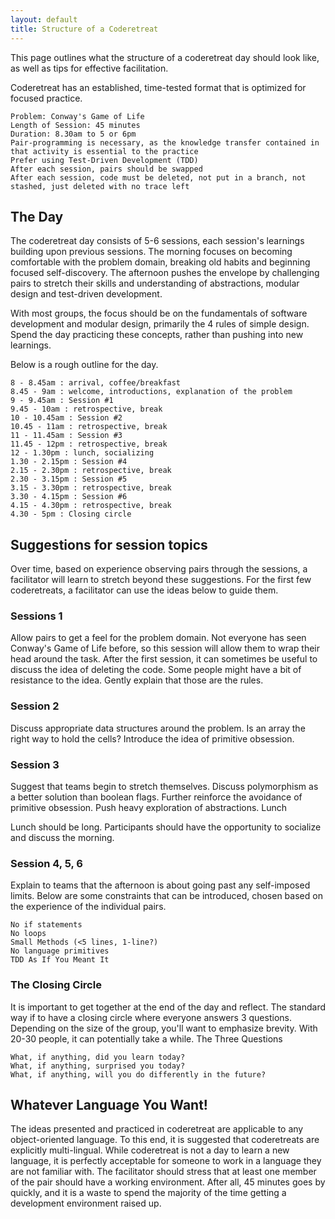 ```yaml
---
layout: default
title: Structure of a Coderetreat
---
```


This page outlines what the structure of a coderetreat day should look like, as well as tips for effective facilitation. 

Coderetreat has an established, time-tested format that is optimized for focused practice.

    Problem: Conway's Game of Life
    Length of Session: 45 minutes
    Duration: 8.30am to 5 or 6pm
    Pair-programming is necessary, as the knowledge transfer contained in that activity is essential to the practice
    Prefer using Test-Driven Development (TDD)
    After each session, pairs should be swapped
    After each session, code must be deleted, not put in a branch, not stashed, just deleted with no trace left

## The Day

The coderetreat day consists of 5-6 sessions, each session's learnings building upon previous sessions. The morning focuses on becoming comfortable with the problem domain, breaking old habits and beginning focused self-discovery. The afternoon pushes the envelope by challenging pairs to stretch their skills and understanding of abstractions, modular design and test-driven development.

With most groups, the focus should be on the fundamentals of software development and modular design, primarily the 4 rules of simple design. Spend the day practicing these concepts, rather than pushing into new learnings.

Below is a rough outline for the day.

    8 - 8.45am : arrival, coffee/breakfast
    8.45 - 9am : welcome, introductions, explanation of the problem
    9 - 9.45am : Session #1
    9.45 - 10am : retrospective, break
    10 - 10.45am : Session #2
    10.45 - 11am : retrospective, break
    11 - 11.45am : Session #3
    11.45 - 12pm : retrospective, break
    12 - 1.30pm : lunch, socializing
    1.30 - 2.15pm : Session #4
    2.15 - 2.30pm : retrospective, break
    2.30 - 3.15pm : Session #5
    3.15 - 3.30pm : retrospective, break
    3.30 - 4.15pm : Session #6
    4.15 - 4.30pm : retrospective, break
    4.30 - 5pm : Closing circle

## Suggestions for session topics

Over time, based on experience observing pairs through the sessions, a facilitator will learn to stretch beyond these suggestions. For the first few coderetreats, a facilitator can use the ideas below to guide them.

### Sessions 1

Allow pairs to get a feel for the problem domain. Not everyone has seen Conway's Game of Life before, so this session will allow them to wrap their head around the task. After the first session, it can sometimes be useful to discuss the idea of deleting the code. Some people might have a bit of resistance to the idea. Gently explain that those are the rules.

### Session 2

Discuss appropriate data structures around the problem. Is an array the right way to hold the cells? Introduce the idea of primitive obsession.

### Session 3

Suggest that teams begin to stretch themselves. Discuss polymorphism as a better solution than boolean flags. Further reinforce the avoidance of primitive obsession. Push heavy exploration of abstractions.
Lunch

Lunch should be long. Participants should have the opportunity to socialize and discuss the morning.

### Session 4, 5, 6

Explain to teams that the afternoon is about going past any self-imposed limits. Below are some constraints that can be introduced, chosen based on the experience of the individual pairs.

    No if statements
    No loops
    Small Methods (<5 lines, 1-line?)
    No language primitives
    TDD As If You Meant It

### The Closing Circle

It is important to get together at the end of the day and reflect. The standard way if to have a closing circle where everyone answers 3 questions. Depending on the size of the group, you'll want to emphasize brevity. With 20-30 people, it can potentially take a while.
The Three Questions

    What, if anything, did you learn today?
    What, if anything, surprised you today?
    What, if anything, will you do differently in the future?

## Whatever Language You Want!

The ideas presented and practiced in coderetreat are applicable to any object-oriented language. To this end, it is suggested that coderetreats are explicitly multi-lingual. While coderetreat is not a day to learn a new language, it is perfectly acceptable for someone to work in a language they are not familiar with. The facilitator should stress that at least one member of the pair should have a working environment. After all, 45 minutes goes by quickly, and it is a waste to spend the majority of the time getting a development environment raised up.


